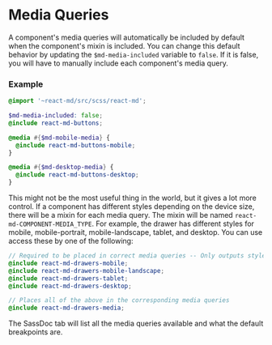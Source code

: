 # Media Queries
A component's media queries will automatically be included by default when the component's mixin
is included. You can change this default behavior by updating the `$md-media-included` variable
to `false`. If it is false, you will have to manually include each component's media query.

### Example

```scss
@import '~react-md/src/scss/react-md';

$md-media-included: false;
@include react-md-buttons;

@media #{$md-mobile-media} {
  @include react-md-buttons-mobile;
}

@media #{$md-desktop-media} {
  @include react-md-buttons-desktop;
}
```

This might not be the most useful thing in the world, but it gives a lot more control. If a component
has different styles depending on the device size, there will be a mixin for each media query. The mixin 
will be named `react-md-COMPONENT-MEDIA_TYPE`. For example, the drawer has different styles for
mobile, mobile-portrait, mobile-landscape, tablet, and desktop. You can use access these by one
of the following:

```scss
// Required to be placed in correct media queries -- Only outputs styles
@include react-md-drawers-mobile;
@include react-md-drawers-mobile-landscape;
@include react-md-drawers-tablet;
@include react-md-drawers-desktop;

// Places all of the above in the corresponding media queries
@include react-md-drawers-media;
```

The SassDoc tab will list all the media queries available and what the default breakpoints are.
